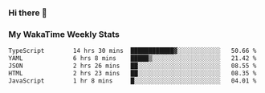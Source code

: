 ### Hi there 👋

<!--
**royschrauwen/royschrauwen** is a ✨ _special_ ✨ repository because its `README.md` (this file) appears on your GitHub profile.

Here are some ideas to get you started:

- 🔭 I’m currently working on ...
- 🌱 I’m currently learning ...
- 👯 I’m looking to collaborate on ...
- 🤔 I’m looking for help with ...
- 💬 Ask me about ...
- 📫 How to reach me: ...
- 😄 Pronouns: ...
- ⚡ Fun fact: ...
-->


### My WakaTime Weekly Stats
<!--START_SECTION:waka-->

```txt
TypeScript        14 hrs 30 mins  ████████████▓░░░░░░░░░░░░   50.66 %
YAML              6 hrs 8 mins    █████▒░░░░░░░░░░░░░░░░░░░   21.42 %
JSON              2 hrs 26 mins   ██░░░░░░░░░░░░░░░░░░░░░░░   08.55 %
HTML              2 hrs 23 mins   ██░░░░░░░░░░░░░░░░░░░░░░░   08.35 %
JavaScript        1 hr 8 mins     █░░░░░░░░░░░░░░░░░░░░░░░░   04.01 %
```

<!--END_SECTION:waka-->
